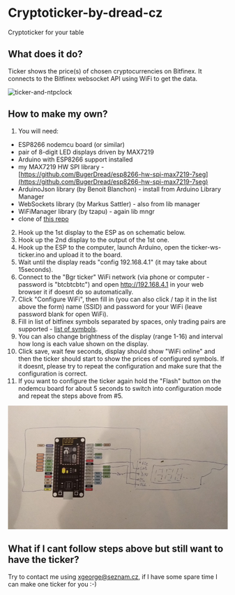 # Cryptoticker-by-dread-cz
Cryptoticker for your table

## What does it do?
Ticker shows the price(s) of chosen cryptocurrencies on Bitfinex. It connects to the Bitfinex websocket API using WiFi to get the data.

![ticker-and-ntpclock](ticker-and-ntpclock.jpg)

## How to make my own?
1. You will need:
* ESP8266 nodemcu board (or similar)
* pair of 8-digit LED displays driven by MAX7219
* Arduino with ESP8266 support installed
* my MAX7219 HW SPI library - [https://github.com/BugerDread/esp8266-hw-spi-max7219-7seg](https://github.com/BugerDread/esp8266-hw-spi-max7219-7seg)
* ArduinoJson library (by Benoit Blanchon) - install from Arduino Library Manager
* WebSockets library (by Markus Sattler) - also from lib manager
* WiFiManager library (by tzapu) - again lib mngr
* clone of [this repo](https://github.com/BugerDread/cryptoticker-by-dread-cz)
2. Hook up the 1st display to the ESP as on schematic below.
3. Hook up the 2nd display to the output of the 1st one.
4. Hook up the ESP to the computer, launch Arduino, open the ticker-ws-ticker.ino and upload it to the board.
5. Wait until the display reads "config 192.168.4.1" (it may take about 15seconds).
6. Connect to the "Bgr ticker" WiFi network (via phone or computer - password is "btcbtcbtc") and open http://192.168.4.1 in your web browser it if doesnt do so automatically.
7. Click "Configure WiFi", then fill in (you can also click / tap it in the list above the form) name (SSID) and password for your WiFi (leave password blank for open WiFi).
8. Fill in list of bitfinex symbols separated by spaces, only trading pairs are supported - [list of symbols](https://api-pub.bitfinex.com/v2/conf/pub:list:pair:exchange).
9. You can also change brightness of the display (range 1-16) and interval how long is each value shown on the display.
10. Click save, wait few seconds, display should show "WiFi online" and then the ticker should start to show the prices of configured symbols. If it doesnt, please try to repeat the configuration and make sure that the configuration is correct.
11. If you want to configure the ticker again hold the "Flash" button on the nodemcu board for about 5 seconds to switch into configuration mode and repeat the steps above from #5.

![schematic diagram](sch-ticker.jpg)

## What if I cant follow steps above but still want to have the ticker?
Try to contact me using xgeorge@seznam.cz, if I have some spare time I can make one ticker for you :-)
